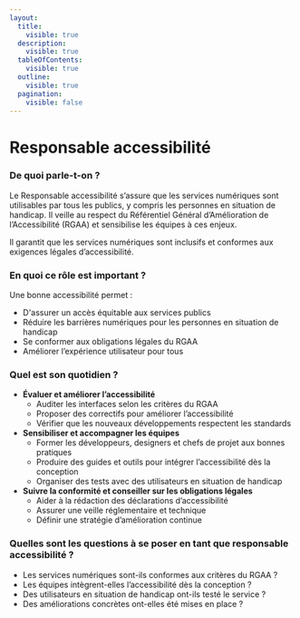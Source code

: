 ```yaml
---
layout:
  title:
    visible: true
  description:
    visible: true
  tableOfContents:
    visible: true
  outline:
    visible: true
  pagination:
    visible: false
---
```


# Responsable accessibilité

### De quoi parle-t-on ?

Le Responsable accessibilité s’assure que les services numériques sont utilisables par tous les publics, y compris les personnes en situation de handicap. Il veille au respect du Référentiel Général d’Amélioration de l’Accessibilité (RGAA) et sensibilise les équipes à ces enjeux.

Il garantit que les services numériques sont inclusifs et conformes aux exigences légales d’accessibilité.

### En quoi ce rôle est important ?

Une bonne accessibilité permet :

* D'assurer un accès équitable aux services publics
* Réduire les barrières numériques pour les personnes en situation de handicap
* Se conformer aux obligations légales du RGAA
* Améliorer l’expérience utilisateur pour tous

### Quel est son quotidien ?

* **Évaluer et améliorer l’accessibilité**
  * Auditer les interfaces selon les critères du RGAA
  * Proposer des correctifs pour améliorer l’accessibilité
  * Vérifier que les nouveaux développements respectent les standards
* **Sensibiliser et accompagner les équipes**
  * Former les développeurs, designers et chefs de projet aux bonnes pratiques
  * Produire des guides et outils pour intégrer l’accessibilité dès la conception
  * Organiser des tests avec des utilisateurs en situation de handicap
* **Suivre la conformité et conseiller sur les obligations légales**
  * Aider à la rédaction des déclarations d’accessibilité
  * Assurer une veille réglementaire et technique
  * Définir une stratégie d’amélioration continue

### Quelles sont les questions à se poser en tant que responsable accessibilité ?

* Les services numériques sont-ils conformes aux critères du RGAA ?
* Les équipes intègrent-elles l’accessibilité dès la conception ?
* Des utilisateurs en situation de handicap ont-ils testé le service ?
* Des améliorations concrètes ont-elles été mises en place ?
